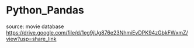 # Python_Pandas
source: movie database https://drive.google.com/file/d/1eg9jUg876e23NhmiEvDPK94zGbkFWxmZ/view?usp=share_link
